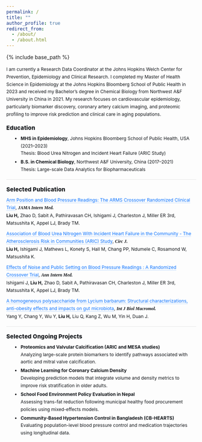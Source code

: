 ```yaml
---
permalink: /
title: ""
author_profile: true
redirect_from:
  - /about/
  - /about.html
---
```


{% include base_path %}

<link rel="preconnect" href="https://fonts.gstatic.com" crossorigin>
<link href="https://fonts.googleapis.com/css2?family=Inter:wght@400;600;800&family=Merriweather:wght@700&display=swap" rel="stylesheet">

<style>
  /* ===== Scoped Home Styles ===== */
  #home{
    --text:#111418;
    --muted:#5b6470;
    --line:rgba(17,20,24,.10);
    --accent:#0b72ff;
    font-family:"Inter", system-ui, -apple-system, "Segoe UI", Roboto, "Helvetica Neue", Arial, sans-serif;
    color:var(--text);
    font-size:12px;              /* desktop body */
    line-height:1.65;
    -webkit-text-size-adjust:100%;
  }

  /* headers */
  #home h1,#home h2,#home h3{
    font-size:15px;              /* desktop headers */
    line-height:1.35;
    font-weight:800;
    letter-spacing:.2px;
    margin:1rem 0 .5rem;
  }

  /* text rhythm */
  #home p{ margin:.45rem 0 .6rem; }
  #home a{ color:var(--accent); text-decoration:none; border-bottom:1px solid rgba(11,114,255,.25); }
  #home a:hover{ border-bottom-color:var(--accent); }

  #home ul, #home ol{ margin:.35rem 0 .7rem 1.1rem; }
  #home li{ margin:.2rem 0; }

  /* separators */
  #home .sep{ height:1px; background:var(--line); margin:1rem 0; }

  /* journal emphasis */
  #home .journal{ font-family:"Merriweather", Georgia, "Times New Roman", serif; font-weight:700; font-style:italic; }

  /* compact citation blocks */
  #home .cite{ margin:.4rem 0 .55rem; }

  /* ---- Mobile: 11/14 ---- */
  @media (max-width: 680px){
    #home{ font-size:11px; line-height:1.6; }
    #home h1, #home h2, #home h3{ font-size:14px; }
  }
</style>

<div id="home">

<p>
I am currently a Research Data Coordinator at the Johns Hopkins Welch Center for Prevention, Epidemiology and Clinical Research. I completed my Master of Health Science in Epidemiology at the Johns Hopkins Bloomberg School of Public Health in 2023 and received my Bachelor’s degree in Chemical Biology from Northwest A&amp;F University in China in 2021. My research focuses on cardiovascular epidemiology, particularly biomarker discovery, coronary artery calcium imaging, and proteomic profiling to improve risk prediction and clinical care in aging populations.
</p>

<h2>Education</h2>

<ul>
  <li><strong>MHS in Epidemiology</strong>, Johns Hopkins Bloomberg School of Public Health, USA (2021–2023)<br>
      Thesis: Blood Urea Nitrogen and Incident Heart Failure (ARIC Study)
  </li>
  <li><strong>B.S. in Chemical Biology</strong>, Northwest A&amp;F University, China (2017–2021)<br>
      Thesis: Large-scale Data Analytics for Biopharmaceuticals
  </li>
</ul>

<div class="sep"></div>

<h2>Selected Publication</h2>

<p class="cite">
  <a href="https://jamanetwork.com/journals/jamainternalmedicine/fullarticle/2824754" target="_blank" rel="noopener">Arm Position and Blood Pressure Readings: The ARMS Crossover Randomized Clinical Trial</a>, <span class="journal">JAMA Intern Med.</span><br>
  <strong>Liu H,</strong> Zhao D, Sabit A, Pathiravasan CH, Ishigami J, Charleston J, Miller ER 3rd, Matsushita K, Appel LJ, Brady TM.
</p>

<p class="cite">
  <a href="https://www.jstage.jst.go.jp/article/circj/89/10/89_CJ-24-0502/_article" target="_blank" rel="noopener">Association of Blood Urea Nitrogen With Incident Heart Failure in the Community - The Atherosclerosis Risk in Communities (ARIC) Study</a>, <span class="journal">Circ J.</span><br>
  <strong>Liu H,</strong> Ishigami J, Mathews L, Konety S, Hall M, Chang PP, Ndumele C, Rosamond W, Matsushita K.
</p>

<p class="cite">
  <a href="https://www.acpjournals.org/doi/10.7326/ANNALS-24-00873?url_ver=Z39.88-2003&rfr_id=ori:rid:crossref.org&rfr_dat=cr_pub%20%200pubmed" target="_blank" rel="noopener">Effects of Noise and Public Setting on Blood Pressure Readings : A Randomized Crossover Trial</a>, <span class="journal">Ann Intern Med.</span><br>
  Ishigami J, <strong>Liu H,</strong> Zhao D, Sabit A, Pathiravasan CH, Charleston J, Miller ER 3rd, Matsushita K, Appel LJ, Brady TM.
</p>

<p class="cite">
  <a href="https://www.sciencedirect.com/science/article/abs/pii/S0141813021011934" target="_blank" rel="noopener">A homogeneous polysaccharide from Lycium barbarum: Structural characterizations, anti-obesity effects and impacts on gut microbiota</a>, <span class="journal">Int J Biol Macromol.</span><br>
  Yang Y, Chang Y, Wu Y, <strong>Liu H,</strong> Liu Q, Kang Z, Wu M, Yin H, Duan J.
</p>

<div class="sep"></div>

<h2>Selected Ongoing Projects</h2>

<ul>
  <li><strong>Proteomics and Valvular Calcification (ARIC and MESA studies)</strong><br>
      Analyzing large-scale protein biomarkers to identify pathways associated with aortic and mitral valve calcification.
  </li>
  <li><strong>Machine Learning for Coronary Calcium Density</strong><br>
      Developing prediction models that integrate volume and density metrics to improve risk stratification in older adults.
  </li>
  <li><strong>School Food Environment Policy Evaluation in Nepal</strong><br>
      Assessing trans-fat reduction following municipal healthy food procurement policies using mixed-effects models.
  </li>
  <li><strong>Community-Based Hypertension Control in Bangladesh (CB-HEARTS)</strong><br>
      Evaluating population-level blood pressure control and medication trajectories using longitudinal data.
  </li>
</ul>

</div>

